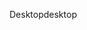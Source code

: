 <span data-ttu-id="54fe8-101">Desktop</span><span class="sxs-lookup"><span data-stu-id="54fe8-101">desktop</span></span>